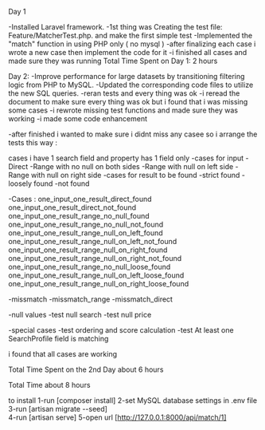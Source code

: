 
Day 1

-Installed Laravel framework.
-1st thing was Creating the test file: Feature/MatcherTest.php. and make the first simple test 
-Implemented the "match" function in using PHP only ( no mysql )
-after finalizing each case i wrote a new case then implement the code for it
-i finished all cases and made sure they was running
Total Time Spent on Day 1: 2 hours


Day 2:
-Improve performance for large datasets by transitioning filtering logic from PHP to MySQL.
-Updated the corresponding code files to utilize the new SQL queries.
-reran tests and every thing was ok
-i reread the document to make sure every thing was ok but i found that i was missing some cases 
-i rewrote missing test functions and made sure they was working 
-i made some code enhancement


-after finished i wanted to make sure i didnt miss any casee so i arrange the tests this way :

cases i have 1 search field and property has 1 field only
    -cases for input
        -Direct
        -Range with no null on both sides
        -Range with null on left side
        -Range with null on right side
    -cases for result to be found
        -strict found
        -loosely found
        -not found

-Cases :
    one_input_one_result_direct_found
    one_input_one_result_direct_not_found
    one_input_one_result_range_no_null_found
    one_input_one_result_range_no_null_not_found
    one_input_one_result_range_null_on_left_found
    one_input_one_result_range_null_on_left_not_found
    one_input_one_result_range_null_on_right_found
    one_input_one_result_range_null_on_right_not_found
    one_input_one_result_range_no_null_loose_found
    one_input_one_result_range_null_on_left_loose_found
    one_input_one_result_range_null_on_right_loose_found

-missmatch
    -missmatch_range
    -missmatch_direct

-null values
    -test null search
    -test null price

-special cases
    -test ordering and score calculation
    -test At least one SearchProfile field is matching


i found that all cases are working

Total Time Spent on the 2nd Day  about 6 hours

Total Time about 8 hours 




to install 
1-run [composer install]
2-set MySQL database settings in .env file
3-run [artisan migrate --seed]  
4-run [artisan serve]
5-open url [http://127.0.0.1:8000/api/match/1] 


